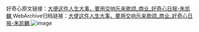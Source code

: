 好奇心原文链接：[大便这件人生大事，要用交响乐来歌颂_商业_好奇心日报-朱凯麟 ](https://www.qdaily.com/articles/11678.html)
WebArchive归档链接：[大便这件人生大事，要用交响乐来歌颂_商业_好奇心日报-朱凯麟 ](http://web.archive.org/web/20190623170923/https://www.qdaily.com/articles/11678.html)
![image](http://ww3.sinaimg.cn/large/007d5XDply1g3wagjr0fgj30u02iw1kx)